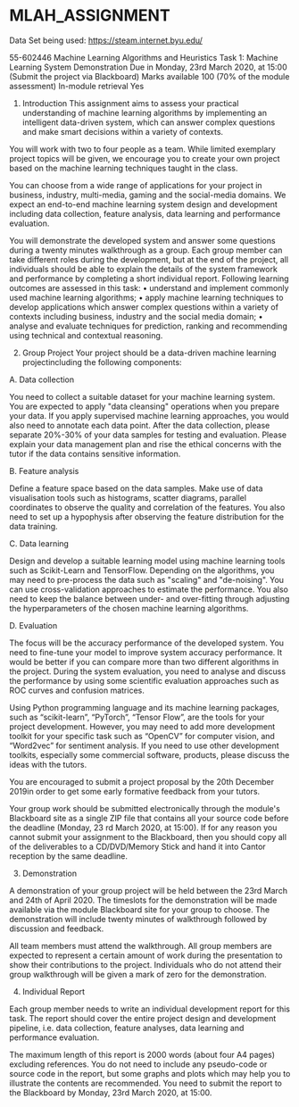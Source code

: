 # MLAH_ASSIGNMENT

Data Set being used:
https://steam.internet.byu.edu/

55-602446 Machine Learning Algorithms and Heuristics
Task 1: Machine Learning System Demonstration
Due in Monday, 23rd March 2020, at 15:00 (Submit the project via Blackboard)
Marks available 100 (70% of the module assessment)
In-module retrieval Yes

1. Introduction
This assignment aims to assess your practical understanding of machine learning algorithms by
implementing an intelligent data-driven system, which can answer complex questions and make smart
decisions within a variety of contexts.

You will work with two to four people as a team. While limited exemplary project topics will be given, we
encourage you to create your own project based on the machine learning techniques taught in the class.

You can choose from a wide range of applications for your project in business, industry, multi-media,
gaming and the social-media domains. We expect an end-to-end machine learning system design and
development including data collection, feature analysis, data learning and performance evaluation.

You will demonstrate the developed system and answer some questions during a twenty minutes
walkthrough as a group. Each group member can take different roles during the development, but at the
end of the project, all individuals should be able to explain the details of the system framework and
performance by completing a short individual report.
Following learning outcomes are assessed in this task:
• understand and implement commonly used machine learning algorithms;
• apply machine learning techniques to develop applications which answer complex questions within
a variety of contexts including business, industry and the social media domain;
• analyse and evaluate techniques for prediction, ranking and recommending using technical and
contextual reasoning.

2. Group Project
Your project should be a data-driven machine learning projectincluding the following components:

A. Data collection

You need to collect a suitable dataset for your machine learning system. You are expected to apply
"data cleansing" operations when you prepare your data. If you apply supervised machine learning
approaches, you would also need to annotate each data point. After the data collection, please
separate 20%-30% of your data samples for testing and evaluation.
Please explain your data management plan and rise the ethical concerns with the tutor if the data
contains sensitive information.

B. Feature analysis

Define a feature space based on the data samples. Make use of data visualisation tools such as
histograms, scatter diagrams, parallel coordinates to observe the quality and correlation of the
features. You also need to set up a hypophysis after observing the feature distribution for the data
training.

C. Data learning

Design and develop a suitable learning model using machine learning tools such as Scikit-Learn and
TensorFlow. Depending on the algorithms, you may need to pre-process the data such as "scaling"
and "de-noising". You can use cross-validation approaches to estimate the performance. You also
need to keep the balance between under- and over-fitting through adjusting the hyperparameters
of the chosen machine learning algorithms. 

D. Evaluation

The focus will be the accuracy performance of the developed system. You need to fine-tune your
model to improve system accuracy performance. It would be better if you can compare more than
two different algorithms in the project. During the system evaluation, you need to analyse and
discuss the performance by using some scientific evaluation approaches such as ROC curves and
confusion matrices.

Using Python programming language and its machine learning packages, such as “scikit-learn”, “PyTorch”,
“Tensor Flow”, are the tools for your project development. However, you may need to add more
development toolkit for your specific task such as “OpenCV” for computer vision, and “Word2vec” for
sentiment analysis. If you need to use other development toolkits, especially some commercial software,
products, please discuss the ideas with the tutors.

You are encouraged to submit a project proposal by the 20th December 2019in order to get some early
formative feedback from your tutors.

Your group work should be submitted electronically through the module's Blackboard site as a single ZIP
file that contains all your source code before the deadline (Monday, 23 rd March 2020, at 15:00). If for any
reason you cannot submit your assignment to the Blackboard, then you should copy all of the
deliverables to a CD/DVD/Memory Stick and hand it into Cantor reception by the same deadline.

3. Demonstration

A demonstration of your group project will be held between the 23rd March and 24th of April 2020. The
timeslots for the demonstration will be made available via the module Blackboard site for your group to
choose. The demonstration will include twenty minutes of walkthrough followed by discussion and
feedback.

All team members must attend the walkthrough. All group members are expected to represent a certain
amount of work during the presentation to show their contributions to the project. Individuals who do
not attend their group walkthrough will be given a mark of zero for the demonstration.

4. Individual Report

Each group member needs to write an individual development report for this task. The report should cover
the entire project design and development pipeline, i.e. data collection, feature analyses, data learning and
performance evaluation.

The maximum length of this report is 2000 words (about four A4 pages) excluding references. You do not
need to include any pseudo-code or source code in the report, but some graphs and plots which may help
you to illustrate the contents are recommended.
You need to submit the report to the Blackboard by Monday, 23rd March 2020, at 15:00.
